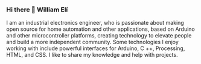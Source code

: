 ### Hi there 👋 William Elí

I am an industrial electronics engineer, who is passionate about making open source for home automation and other applications, based on Arduino and other microcontroller platforms, creating technology to elevate people and build a more independent community. Some technologies I enjoy working with include powerful interfaces for Arduino, C ++, Processing, HTML, and CSS. I like to share my knowledge and help with projects.



